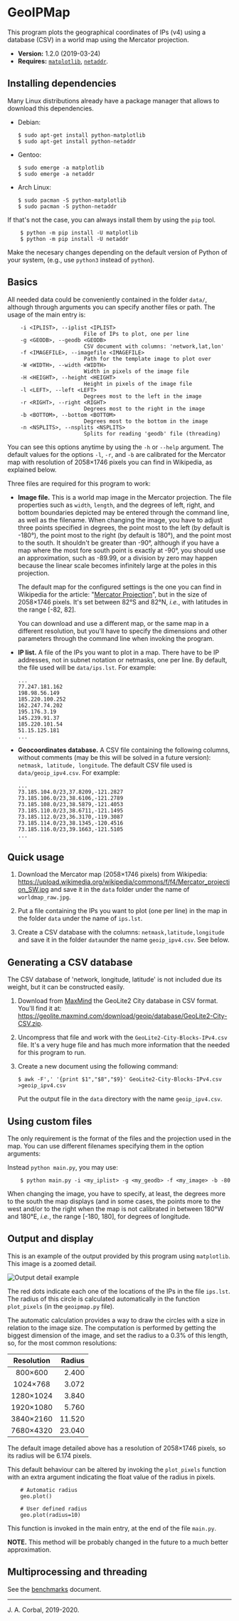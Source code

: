 # GeoIPMap

This program plots the geographical coordinates of IPs (v4) using a
database (CSV) in a world map using the Mercator projection.

  * **Version:** 1.2.0 (2019-03-24)
  * **Requires:** [`matplotlib`](https://matplotlib.org/),
                  [`netaddr`](https://pypi.org/project/netaddr).


## Installing dependencies

Many Linux distributions already have a package manager that allows to
download this dependencies.

  * Debian:

        $ sudo apt-get install python-matplotlib
        $ sudo apt-get install python-netaddr

  * Gentoo:

        $ sudo emerge -a matplotlib
        $ sudo emerge -a netaddr

  * Arch Linux:

        $ sudo pacman -S python-matplotlib
        $ sudo pacman -S python-netaddr

If that's not the case, you can always install them by using the `pip`
tool.

        $ python -m pip install -U matplotlib
        $ python -m pip install -U netaddr

Make the necesary changes depending on the default version of Python of
your system, (e.g., use `python3` instead of `python`).

## Basics

All needed data could be conveniently contained in the folder `data/`,
although through arguments you can specify another files or path.  The
usage of the main entry is:

        -i <IPLIST>, --iplist <IPLIST>
                            File of IPs to plot, one per line
        -g <GEODB>, --geodb <GEODB>
                            CSV document with columns: 'network,lat,lon'
        -f <IMAGEFILE>, --imagefile <IMAGEFILE>
                            Path for the template image to plot over
        -W <WIDTH>, --width <WIDTH>
                            Width in pixels of the image file
        -H <HEIGHT>, --height <HEIGHT>
                            Height in pixels of the image file
        -l <LEFT>, --left <LEFT>
                            Degrees most to the left in the image
        -r <RIGHT>, --right <RIGHT>
                            Degrees most to the right in the image
        -b <BOTTOM>, --bottom <BOTTOM>
                            Degrees most to the bottom in the image
        -n <NSPLITS>, --nsplits <NSPLITS>
                            Splits for reading 'geodb' file (threading)

You can see this options anytime by using the `-h` or `--help` argument.
The default values for the options `-l`, `-r`, and `-b` are calibrated
for the Mercator map with resolution of 2058×1746 pixels you can find in
Wikipedia, as explained below.

Three files are required for this program to work:

  * **Image file.**  This is a world map image in the Mercator
    projection.  The file properties such as `width`, `length`, and the
    degrees of left, right, and bottom boundaries depicted may be
    entered through the command line, as well as the filename.  When
    changing the image, you have to adjust three points specified in
    degrees, the point most to the left (by default is -180°), the point
    most to the right (by default is 180°), and the point most to the
    south.  It shouldn't be greater than -90°, although if you have a
    map where the most fore south point is exactly at -90°, you should
    use an approximation, such as -89.99, or a division by zero may
    happen because the linear scale becomes infinitely large at the
    poles in this projection.

    The default map for the configured settings is the one you can find
    in Wikipedia for the article: "[Mercator
    Projection](https://en.wikipedia.org/wiki/Mercator_projection)", but
    in the size of 2058×1746 pixels.  It's set between 82°S and 82°N,
    *i.e.*, with latitudes in the range [-82, 82].

    You can download and use a different map, or the same map in a
    different resolution, but you'll have to specify the dimensions and
    other parameters through the command line when invoking the program.

  * **IP list.**  A file of the IPs you want to plot in a map.  There
    have to be IP addresses, not in subnet notation or netmasks, one
    per line.  By default, the file used will be `data/ips.lst`.  For
    example:

        ...
        77.247.181.162
        198.98.56.149
        185.220.100.252
        162.247.74.202
        195.176.3.19
        145.239.91.37
        185.220.101.54
        51.15.125.181
        ...

  * **Geocoordinates database.**  A CSV file containing the following
    columns, without comments (may be this will be solved in a future
    version): `netmask, latitude, longitude`.  The default CSV file used
    is `data/geoip_ipv4.csv`.  For example:

        ...
        73.185.104.0/23,37.8209,-121.2827
        73.185.106.0/23,38.6106,-121.2789
        73.185.108.0/23,38.5879,-121.4053
        73.185.110.0/23,38.6711,-121.1495
        73.185.112.0/23,36.3170,-119.3087
        73.185.114.0/23,38.1345,-120.4516
        73.185.116.0/23,39.1663,-121.5105
        ...

## Quick usage

  1. Download the Mercator map (2058×1746 pixels) from Wikipedia:
    <https://upload.wikimedia.org/wikipedia/commons/f/f4/Mercator_projection_SW.jpg>
    and save it in the `data` folder under the name of
    `worldmap_raw.jpg`.

  2. Put a file containing the IPs you want to plot (one per line) in
     the map in the folder `data` under the name of `ips.lst`.

  3. Create a CSV database with the columns:
     `netmask,latitude,longitude` and save it in the folder `data`under
     the name `geoip_ipv4.csv`.  See below.


## Generating a CSV database

The CSV database of 'network, longitude, latitude' is not included due
its weight, but it can be constructed easily.

  1. Download from [MaxMind](https://dev.maxmind.com) the GeoLite2 City
     database in CSV format.  You'll find it at:
  <https://geolite.maxmind.com/download/geoip/database/GeoLite2-City-CSV.zip>.

  2. Uncompress that file and work with the
     `GeoLite2-City-Blocks-IPv4.csv` file.  It's a very huge file and
     has much more information that the needed for this program to run.

  3. Create a new document using the following command:

        `$ awk -F',' '{print $1","$8","$9}' GeoLite2-City-Blocks-IPv4.csv >geoip_ipv4.csv`

     Put the output file in the `data` directory with the name
     `geoip_ipv4.csv`.

## Using custom files

The only requirement is the format of the files and the projection used
in the map.  You can use different filenames specifying them in the
option arguments:

Instead `python main.py`, you may use:

        $ python main.py -i <my_iplist> -g <my_geodb> -f <my_image> -b -80

When changing the image, you have to specify, at least, the degrees more
to the south the map displays (and in some cases, the points more to the
west and/or to the right when the map is not calibrated in between 180°W
and 180°E, *i.e.*, the range [-180, 180], for degrees of longitude.


## Output and display

This is an example of the output provided by this program using
`matplotlib`.  This image is a zoomed detail.

<!-- ![Output example](images/output_example.png) -->
![Output detail example](images/output_example_detail.png
    "Output detail example")

The red dots indicate each one of the locations of the IPs in the file
`ips.lst`.  The radius of this circle is calculated automatically in the
function `plot_pixels` (in the `geoipmap.py` file).

The automatic calculation provides a way to draw the circles with a size
in relation to the image size.  The computation is performed by getting
the biggest dimension of the image, and set the radius to a 0.3% of this
length, so, for the most common resolutions:

| Resolution  | Radius |
|:-----------:|-------:|
|   800×600   |  2.400 |
|  1024×768   |  3.072 |
|  1280×1024  |  3.840 |
|  1920×1080  |  5.760 |
|  3840×2160  | 11.520 |
|  7680×4320  | 23.040 |

The default image detailed above has a resolution of 2058×1746 pixels,
so its radius will be 6.174 pixels.

This default behaviour can be altered by invoking the `plot_pixels`
function with an extra argument indicating the float value of the radius
in pixels.

        # Automatic radius
        geo.plot()

        # User defined radius
        geo.plot(radius=10)

This function is invoked in the main entry, at the end of the file
`main.py`.

**NOTE.**  This method will be probably changed in the future to a much
better approximation.


## Multiprocessing and threading

See the [benchmarks](benchmark.md) document.


---

J. A. Corbal, 2019-2020.

